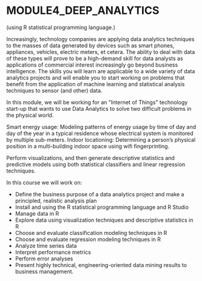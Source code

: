 # MODULE4_DEEP_ANALYTICS

(using R statistical programming language.)


Increasingly, technology companies are applying data analytics techniques to the masses of data generated by devices such as smart phones, appliances, vehicles,
electric meters, et cetera. The ability to deal with data of these types will prove to be a high-demand skill for data analysts as applications of commercial 
interest increasingly go beyond business intelligence. The skills you will learn are applicable to a wide variety of data analytics projects and will enable you to
start working on problems that benefit from the application of machine learning and statistical analysis techniques to sensor (and other) data.



In this module, we will be working for an "Internet of Things" technology start-up that wants to use Data Analytics to solve two difficult problems in the physical world. 

Smart energy usage: Modeling patterns of energy usage by time of day and day of the year in a typical residence whose electrical system is monitored by multiple sub-meters.
Indoor locationing: Determining a person’s physical position in a multi-building indoor space using wifi fingerprinting.


Perform visualizations, and then generate descriptive statistics and predictive models using both statistical classifiers and linear regression 
techniques. 

In this course we will work on:

- Define the business purpose of a data analytics project and make a principled, realistic analysis plan
- Install and using the R statistical programming language and R Studio
- Manage data in R
- Explore data using visualization techniques and descriptive statistics in R
- Choose and evaluate classification modeling techniques in R
- Choose and evaluate regression modeling techniques in R
- Analyze time series data
- Interpret performance metrics
- Perform error analyses
- Present highly technical, engineering-oriented data mining results to business management.


